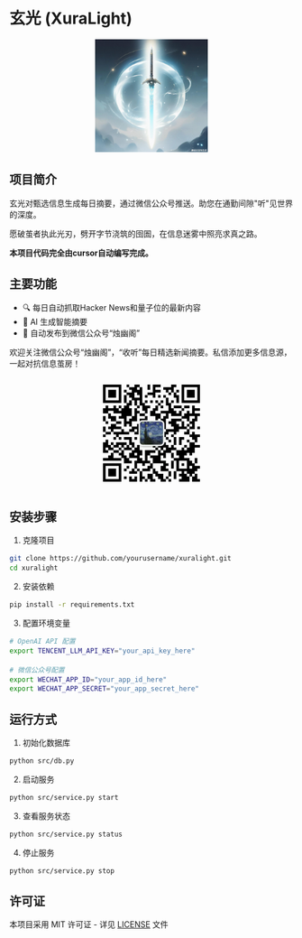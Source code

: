 # 玄光 (XuraLight)

<div align="center">
  <img src="media/xura.jpeg" alt="玄光 Logo" width="200" style="background: transparent; mix-blend-mode: multiply;"/>
</div>

## 项目简介

玄光对甄选信息生成每日摘要，通过微信公众号推送。助您在通勤间隙"听"见世界的深度。

愿破茧者执此光刃，劈开字节浇筑的囹圄，在信息迷雾中照亮求真之路。

**本项目代码完全由cursor自动编写完成。**

## 主要功能

- 🔍 每日自动抓取Hacker News和量子位的最新内容
- 🤖 AI 生成智能摘要
- 📱 自动发布到微信公众号“烛幽阁”

欢迎关注微信公众号 ​​“烛幽阁”​​，“收听”每日精选新闻摘要。私信添加更多信息源，一起对抗信息茧房！
<div align="center">
  <img src="media/zhuyouge.jpg" alt="烛幽阁 Logo" width="200" style="background: transparent; mix-blend-mode: multiply;"/>
</div>


## 安装步骤

1. 克隆项目
```bash
git clone https://github.com/yourusername/xuralight.git
cd xuralight
```

2. 安装依赖
```bash
pip install -r requirements.txt
```

3. 配置环境变量
```bash
# OpenAI API 配置
export TENCENT_LLM_API_KEY="your_api_key_here"

# 微信公众号配置
export WECHAT_APP_ID="your_app_id_here"
export WECHAT_APP_SECRET="your_app_secret_here"
```

## 运行方式

1. 初始化数据库
```bash
python src/db.py
```

2. 启动服务
```bash
python src/service.py start
```

3. 查看服务状态
```bash
python src/service.py status
```

4. 停止服务
```bash
python src/service.py stop
```

## 许可证

本项目采用 MIT 许可证 - 详见 [LICENSE](LICENSE) 文件
